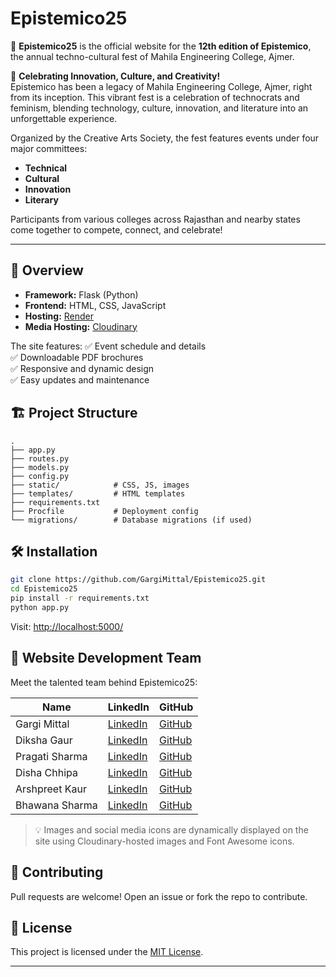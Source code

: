 
# Epistemico25


🎉 **Epistemico25** is the official website for the **12th edition of Epistemico**, the annual techno-cultural fest of Mahila Engineering College, Ajmer. 

🌟 **Celebrating Innovation, Culture, and Creativity!**  
Epistemico has been a legacy of Mahila Engineering College, Ajmer, right from its inception. This vibrant fest is a celebration of technocrats and feminism, blending technology, culture, innovation, and literature into an unforgettable experience.  

Organized by the Creative Arts Society, the fest features events under four major committees:
- **Technical**
- **Cultural**
- **Innovation**
- **Literary**

Participants from various colleges across Rajasthan and nearby states come together to compete, connect, and celebrate!

---

## 🚀 Overview

- **Framework:** Flask (Python)
- **Frontend:** HTML, CSS, JavaScript
- **Hosting:** [Render](https://render.com)
- **Media Hosting:** [Cloudinary](https://cloudinary.com)

The site features:
✅ Event schedule and details  
✅ Downloadable PDF brochures  
✅ Responsive and dynamic design  
✅ Easy updates and maintenance

## 🏗️ Project Structure

```
.
├── app.py
├── routes.py
├── models.py
├── config.py
├── static/            # CSS, JS, images
├── templates/         # HTML templates
├── requirements.txt
├── Procfile           # Deployment config
└── migrations/        # Database migrations (if used)
```

## 🛠️ Installation

```bash
git clone https://github.com/GargiMittal/Epistemico25.git
cd Epistemico25
pip install -r requirements.txt
python app.py
```
Visit: [http://localhost:5000/](http://localhost:5000/)


## 👥 Website Development Team

Meet the talented team behind Epistemico25:

| Name              | LinkedIn                                                                                       | GitHub                                         |
|-------------------|------------------------------------------------------------------------------------------------|-----------------------------------------------|
| Gargi Mittal      | [LinkedIn](https://www.linkedin.com/in/gargi-mittal-199434230)                                 | [GitHub](https://github.com/GargiMittal)      |
| Diksha Gaur       | [LinkedIn](https://www.linkedin.com/in/diksha-gour-2a904025a)                                  | [GitHub](https://github.com/dikshagour01)     |
| Pragati Sharma    | [LinkedIn](https://www.linkedin.com/in/pragati-sharma-35b933251/)                              | [GitHub](https://github.com/Pragatisharma100) |
| Disha Chhipa      | [LinkedIn](https://www.linkedin.com/in/disha-chhipa-1986bb2b9)                                 | [GitHub](https://github.com/DishaChhipa)      |
| Arshpreet Kaur    | [LinkedIn](https://www.linkedin.com/in/arshpreet-kaur-370462221/)                              | [GitHub](https://github.com/karshpreet)       |
| Bhawana Sharma    | [LinkedIn](https://www.linkedin.com/in/bhawana-sharma-a0900025a/)                              | [GitHub](https://github.com/lavi445)          |

> 💡 Images and social media icons are dynamically displayed on the site using Cloudinary-hosted images and Font Awesome icons.

## 🤝 Contributing

Pull requests are welcome! Open an issue or fork the repo to contribute.

## 📄 License

This project is licensed under the [MIT License](LICENSE).

---


